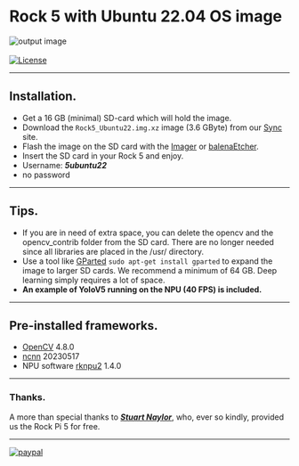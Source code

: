 # Rock 5 with Ubuntu 22.04 OS image
![output image]( https://qengineering.eu/github/RockUbuntu22.webp)<br/><br>
[![License](https://img.shields.io/badge/License-BSD%203--Clause-blue.svg)](https://opensource.org/licenses/BSD-3-Clause)<br/>

------------

## Installation.

- Get a 16 GB (minimal) SD-card which will hold the image. 
- Download the `Rock5_Ubuntu22.img.xz` image (3.6 GByte) from our [Sync](https://ln5.sync.com/dl/37ffb83a0/czk9kxmj-z886httr-j45rsyip-rsix4cen) site. 
- Flash the image on the SD card with the [Imager](https://www.raspberrypi.org/software/) or [balenaEtcher](https://www.balena.io/etcher/).
- Insert the SD card in your Rock 5 and enjoy.
- Username: ***5ubuntu22***
- no password 

------------

## Tips.

* If you are in need of extra space, you can delete the opencv and the opencv_contrib folder from the SD card. There are no longer needed since all libraries are placed in the /usr/ directory.
* Use a tool like [GParted](https://gparted.org/) `sudo apt-get install gparted` to expand the image to larger SD cards. We recommend a minimum of 64 GB. Deep learning simply requires a lot of space.<br/>
* **An example of YoloV5 running on the NPU (40 FPS) is included.**

------------

## Pre-installed frameworks.

- [OpenCV](https://qengineering.eu/deep-learning-with-opencv-on-raspberry-pi-4.html) 4.8.0
- [ncnn](https://qengineering.eu/install-ncnn-on-raspberry-pi-4.html) 20230517
- NPU software [rknpu2](https://github.com/rockchip-linux/rknpu2) 1.4.0

------------

### Thanks.
A more than special thanks to [***Stuart Naylor***](https://forum.radxa.com/u/stuartiannaylor/summary), who, ever so kindly, provided us the Rock Pi 5 for free.

------------

[![paypal](https://qengineering.eu/images/TipJarSmall4.png)](https://www.paypal.com/cgi-bin/webscr?cmd=_s-xclick&hosted_button_id=CPZTM5BB3FCYL) 


